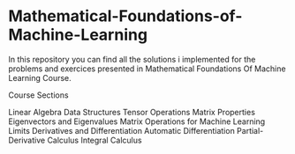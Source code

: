 # Mathematical-Foundations-of-Machine-Learning
In this repository you can find all the solutions i implemented for the problems and exercices presented in Mathematical Foundations Of Machine Learning Course.

Course Sections

Linear Algebra Data Structures  Tensor Operations
Matrix Properties
Eigenvectors and Eigenvalues
Matrix Operations for Machine Learning
Limits
Derivatives and Differentiation
Automatic Differentiation
Partial-Derivative Calculus
Integral Calculus
